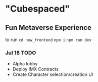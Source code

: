 # "Cubespaced"
## Fun Metaverse Experience 

to run 
`cd new_frontend`
`npm i`
`npm run dev`

### Jul 18 TODO
- Alpha lobby
- Deploy IMX Contracts
- Create Character selection/creation UI

